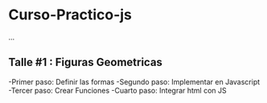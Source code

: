 # Curso-Practico-js

...

## Talle #1 : Figuras Geometricas

-Primer paso: Definir las formas
-Segundo paso: Implementar en Javascript
-Tercer paso: Crear Funciones
-Cuarto paso: Integrar html con JS



